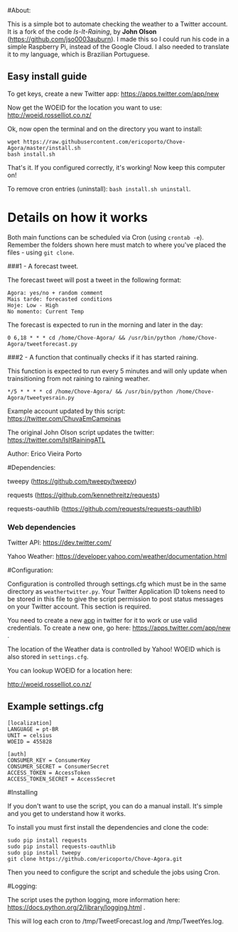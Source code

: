 #About:

This is a simple bot to automate checking the weather to a Twitter account.
It is a fork of the code *Is-It-Raining*, by **John Olson**
(https://github.com/jso0003auburn).
I made this so I could run his code in a simple Raspberry Pi, instead of the Google
Cloud. I also needed to translate it to my language, which is Brazilian Portuguese.

Easy install guide
------------------

To get keys, create a new Twitter app: https://apps.twitter.com/app/new

Now get the WOEID for the location you want to use: http://woeid.rosselliot.co.nz/

Ok, now open the terminal and on the directory you want to install:

    wget https://raw.githubusercontent.com/ericoporto/Chove-Agora/master/install.sh
	bash install.sh

That's it. If you configured correctly, it's working! Now keep this computer on!

To remove cron entries (uninstall): `bash install.sh uninstall`.

# Details on how it works

Both main functions can be scheduled via Cron (using `crontab -e`). Remember the
folders shown here must match to where you've placed the files - using `git clone`.

###1 - A forecast tweet.

The forecast tweet will post a tweet in the following format:

	Agora: yes/no + random comment
	Mais tarde: forecasted conditions
	Hoje: Low - High
	No momento: Current Temp

The forecast is expected to run in the morning and later in the day:

    0 6,18 * * * cd /home/Chove-Agora/ && /usr/bin/python /home/Chove-Agora/tweetforecast.py


###2 - A function that continually checks if it has started raining.

This function is expected to run every 5 minutes and will only update when trainsitioning
from not raining to raining weather.

    */5 * * * * cd /home/Chove-Agora/ && /usr/bin/python /home/Chove-Agora/tweetyesrain.py

Example account updated by this script: https://twitter.com/ChuvaEmCampinas

The original John Olson script updates the twitter: https://twitter.com/IsItRainingATL

Author: Erico Vieira Porto


#Dependencies:

tweepy (https://github.com/tweepy/tweepy)

requests (https://github.com/kennethreitz/requests)

requests-oauthlib (https://github.com/requests/requests-oauthlib)

### Web dependencies

Twitter API: https://dev.twitter.com/

Yahoo Weather: https://developer.yahoo.com/weather/documentation.html



#Configuration:

Configuration is controlled through settings.cfg which must be in the same
directory as `weathertwitter.py`.  Your Twitter Application ID tokens need to be
stored in this file to give the script permission to post status messages
on your Twitter account. This section is required.

You need to create a new [app](https://apps.twitter.com/) in twitter for it to work or use valid credentials.
To create a new one, go here: https://apps.twitter.com/app/new .

The location of the Weather data is controlled by Yahoo! WOEID which is also
stored in `settings.cfg`.

You can lookup WOEID for a location here:

http://woeid.rosselliot.co.nz/


Example settings.cfg
--------------------

    [localization]
    LANGUAGE = pt-BR
    UNIT = celsius
    WOEID = 455828

    [auth]
    CONSUMER_KEY = ConsumerKey
    CONSUMER_SECRET = ConsumerSecret
    ACCESS_TOKEN = AccessToken
    ACCESS_TOKEN_SECRET = AccessSecret


#Installing

If you don't want to use the script, you can do a manual install. It's simple and
 you get to understand how it works.

To install you must first install the dependencies and clone the code:

    sudo pip install requests
    sudo pip install requests-oauthlib
    sudo pip install tweepy
	git clone https://github.com/ericoporto/Chove-Agora.git

Then you need to configure the script and schedule the jobs using Cron.

#Logging:

The script uses the python logging, more information here: https://docs.python.org/2/library/logging.html .

This will log each cron to /tmp/TweetForecast.log and /tmp/TweetYes.log.

